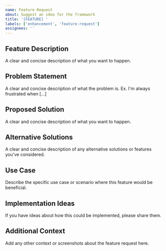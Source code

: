 ```yaml
---
name: Feature Request
about: Suggest an idea for the framework
title: '[FEATURE] '
labels: ['enhancement', 'feature-request']
assignees: ''
---
```


## Feature Description
A clear and concise description of what you want to happen.

## Problem Statement
A clear and concise description of what the problem is. Ex. I'm always frustrated when [...]

## Proposed Solution
A clear and concise description of what you want to happen.

## Alternative Solutions
A clear and concise description of any alternative solutions or features you've considered.

## Use Case
Describe the specific use case or scenario where this feature would be beneficial.

## Implementation Ideas
If you have ideas about how this could be implemented, please share them.

## Additional Context
Add any other context or screenshots about the feature request here.